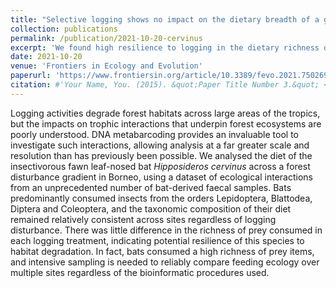 ```yaml
---
title: "Selective logging shows no impact on the dietary breadth of a generalist bat species: the fawn leaf-nosed bat (<i>Hipposideros cervinus</i>)"
collection: publications
permalink: /publication/2021-10-20-cervinus
excerpt: 'We found high resilience to logging in the dietary richness of a common Bornean bat.'
date: 2021-10-20
venue: 'Frontiers in Ecology and Evolution'
paperurl: 'https://www.frontiersin.org/article/10.3389/fevo.2021.750269'
citation: #'Your Name, You. (2015). &quot;Paper Title Number 3.&quot; <i>Journal 1</i>. 1(3).'
---
```


Logging activities degrade forest habitats across large areas of the tropics, but the impacts on trophic interactions that underpin forest ecosystems are poorly understood. DNA metabarcoding provides an invaluable tool to investigate such interactions, allowing analysis at a far greater scale and resolution than has previously been possible. We analysed the diet of the insectivorous fawn leaf-nosed bat *Hipposideros cervinus* across a forest disturbance gradient in Borneo, using a dataset of ecological interactions from an unprecedented number of bat-derived faecal samples. Bats predominantly consumed insects from the orders Lepidoptera, Blattodea, Diptera and Coleoptera, and the taxonomic composition of their diet remained relatively consistent across sites regardless of logging disturbance. There was little difference in the richness of prey consumed in each logging treatment, indicating potential resilience of this species to habitat degradation. In fact, bats consumed a high richness of prey items, and intensive sampling is needed to reliably compare feeding ecology over multiple sites regardless of the bioinformatic procedures used.